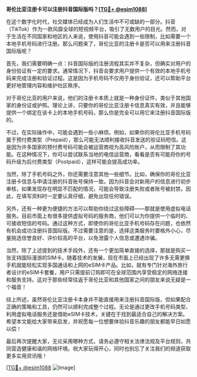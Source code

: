 **哥伦比亚注册卡可以注册抖音国际版吗？[[TG💪+ @esim1088](https://t.me/s/esim1088)]**

在这个数字化时代，社交媒体已经成为人们生活中不可或缺的一部分。抖音（TikTok）作为一款风靡全球的短视频平台，吸引了无数用户的目光。然而，对于生活在不同国家和地区的人来说，使用抖音可能会遇到一些限制，比如需要一个本地手机号码进行注册。那么问题来了，哥伦比亚的注册卡是否可以用来注册抖音国际版呢？

首先，我们需要明确一点：抖音国际版的注册流程其实并不复杂，但确实对用户的身份验证有一定的要求。通常情况下，抖音会要求用户提供一个有效的本地手机号码来完成注册和验证过程。这是因为手机号码不仅用于身份验证，还可以帮助平台更好地管理内容和维护社区秩序。

对于哥伦比亚的用户来说，他们的注册卡本质上就是一种身份证件，类似于其他国家的身份证或护照。理论上讲，只要你的哥伦比亚注册卡信息真实有效，并且能够提供一个绑定在该卡上的本地手机号码，那么你是完全可以用它来注册抖音国际版的。

不过，在实际操作中，可能会遇到一些小麻烦。例如，如果你的哥伦比亚手机号码属于预付费类型（Prepaid），那么可能无法顺利接收抖音发送的验证码短信。这是因为许多国家的预付费号码可能会被运营商视为高风险账户，从而限制了其功能。在这种情况下，你可以尝试联系当地的电信运营商，看看是否有可能将你的号码升级为后付费类型（Postpaid），这样可能会提高成功率。

当然，除了手机号码之外，你还需要注意其他一些细节。比如，确保你的哥伦比亚注册卡信息与申请注册的抖音账号保持一致。因为抖音会对新用户的信息进行初步审核，如果发现存在明显不匹配的情况，可能会导致注册失败或者账号被封禁。因此，在填写资料时一定要认真仔细，避免出现任何错误。

另外，还有一种更为便捷的方法可以帮助你绕过这些障碍——那就是使用虚拟电话服务。目前市面上有很多提供虚拟号码的服务商，他们可以为你提供一个临时的、可接收短信的号码。通过这种方式，即使你的哥伦比亚手机号码存在问题，也依然有机会成功注册抖音国际版。不过需要注意的是，选择这类服务时要格外小心，尽量挑选信誉良好、评价较高的平台，以免泄露个人信息或遭遇诈骗。

当然，除了上述提到的技术手段外，还有一个更加简单直接的选择，那就是购买一张支持国际漫游的SIM卡。随着技术的发展，现在市面上已经出现了许多无需更换手机就能轻松实现多国通话和上网的eSIM卡产品。比如，就有专门针对海外旅行者设计的eSIM卡套餐，用户只需提前订购即可在全球范围内享受稳定的网络连接和服务支持。这对于那些经常往返于哥伦比亚和其他国家之间的朋友来说无疑是一个福音！

综上所述，虽然哥伦比亚注册卡本身并不能直接用来注册抖音国际版，但如果配合正确的策略和工具，仍然可以顺利完成整个过程。无论是通过更改手机号码类型、利用虚拟电话服务还是借助eSIM卡技术，关键在于找到最适合自己的解决方案。希望本文能给大家带来启发，并祝愿每一位想要体验抖音乐趣的朋友都能早日如愿以偿！

最后再次提醒大家，无论采用哪种方式，请务必遵守相关法律法规及平台规则，共同营造健康和谐的网络环境。祝大家玩得开心，同时也别忘了关注我们的频道获取更多实用资讯哦！

[[TG💪+ @esim1088](https://t.me/s/esim1088) ![Image](https://i.postimg.cc/4NQfJmqS/Snipaste-2025-05-13-00-14-12.png)]